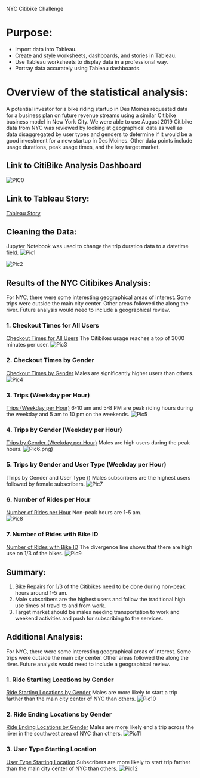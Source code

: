 NYC Citibike Challenge

# Purpose: 
* Import data into Tableau.
* Create and style worksheets, dashboards, and stories in Tableau.
* Use Tableau worksheets to display data in a professional way.
* Portray data accurately using Tableau dashboards.

# Overview of the statistical analysis:
A potential investor for a bike riding startup in Des Moines requested data for a business plan on future revenue streams using a similar Citibike business model in New York City.  We were able to use August 2019 Citibike data from NYC was reviewed by looking at geographical data as well as data disaggregated by user types and genders to determine if it would be a good investment for a new startup in Des Moines.  Other data points include usage durations, peak usage times, and the key target market. 

## Link to CitiBike Analysis Dashboard

![PIC0](https://github.com/krmcclelland/NYC_Citibike_Challenge/blob/main/images/CitiBike%20Analysis%20Dashboard.png)

## Link to Tableau Story: 
[Tableau Story]()

## Cleaning the Data:
Jupyter Notebook was used to change the trip duration data to a datetime field.
![Pic1](https://github.com/krmcclelland/NYC_Citibike_Challenge/blob/main/images/before_transformation.png)

![Pic2](https://github.com/krmcclelland/NYC_Citibike_Challenge/blob/main/images/after_transformation.png)

## Results of the NYC Citibikes Analysis:
For NYC, there were some interesting geographical areas of interest.  Some trips were outside the main city center.  Other areas followed the along the river. Future analysis would need to include a geographical review.

### 1. Checkout Times for All Users
[Checkout Times for All Users]()
The Citibikes usage reaches a top of 3000 minutes per user.
![Pic3](https://github.com/krmcclelland/NYC_Citibike_Challenge/blob/main/images/3_Checkout%20Times%20for%20All%20Users.png)

### 2. Checkout Times by Gender
[Checkout Times by Gender]()
Males are significantly higher users than others. 
![Pic4](https://github.com/krmcclelland/NYC_Citibike_Challenge/blob/main/images/4_Checkout%20Time%20By%20Gender.png)

### 3. Trips (Weekday per Hour)
[Trips (Weekday per Hour)]()
6-10 am and 5-8 PM are peak riding hours during the weekday and 5 am to 10 pm on the weekends.
![Pic5](https://github.com/krmcclelland/NYC_Citibike_Challenge/blob/main/images/5_Trips%20(Weekday%20By%20Hour).png)

### 4. Trips by Gender (Weekday per Hour)
[Trips by Gender (Weekday per Hour)]()
Males are high users during the peak hours. 
![Pic6](https://github.com/krmcclelland/NYC_Citibike_Challenge/blob/main/images/6_Trip%20By%20Gender%20-%20Weekday%20By%20Hour.png).png)

### 5. Trips by Gender and User Type (Weekday per Hour)
[Trips by Gender and User Type ()
Males subscribers are the highest users followed by female subscribers. 
![Pic7](https://github.com/krmcclelland/NYC_Citibike_Challenge/blob/main/images/7_Trips%20by%20Gender%20and%20User%20Type%20By%20Weekday.png)

### 6. Number of Rides per Hour
[Number of Rides per Hour]()
Non-peak hours are 1-5 am.  
![Pic8](https://github.com/krmcclelland/NYC_Citibike_Challenge/blob/main/images/8_Number%20of%20Rides%20Per%20Hour.png)

### 7. Number of Rides with Bike ID
[Number of Rides with Bike ID]()
The divergence line shows that there are high use on 1/3 of the bikes.
![Pic9](https://github.com/krmcclelland/NYC_Citibike_Challenge/blob/main/images/9_Number%20of%20Rides%20By%20Bike%20ID.png)

## Summary:

1. Bike Repairs for 1/3 of the Citibikes need to be done during non-peak hours around 1-5 am. 
2. Male subscribers are the highest users and follow the traditional high use times of travel to and from work.  
3. Target market should be males needing transportation to work and weekend activities and push for subscribing to the services. 

## Additional Analysis: 

For NYC, there were some interesting geographical areas of interest.  Some trips were outside the main city center.  Other areas followed the along the river. Future analysis would need to include a geographical review.

### 1. Ride Starting Locations by Gender
[Ride Starting Locations by Gender]()
Males are more likely to start a trip farther than the main city center of NYC than others. 
![Pic10](https://github.com/krmcclelland/NYC_Citibike_Challenge/blob/main/images/10_Ride%20Starting%20Location%20By%20Gender.png)

### 2. Ride Ending Locations by Gender
[Ride Ending Locations by Gender]()
Males are more likely end a trip across the river in the southwest area of NYC than others. 
![Pic11](https://github.com/krmcclelland/NYC_Citibike_Challenge/blob/main/images/11_Ride%20Ending%20Location%20By%20Gender.png)

### 3. User Type Starting Location
[User Type Starting Location]()
Subscribers are more likely to start trip farther than the main city center of NYC than others. 
![Pic12](https://github.com/krmcclelland/NYC_Citibike_Challenge/blob/main/images/12_Subscriber%20Starting%20Loacations.png)
